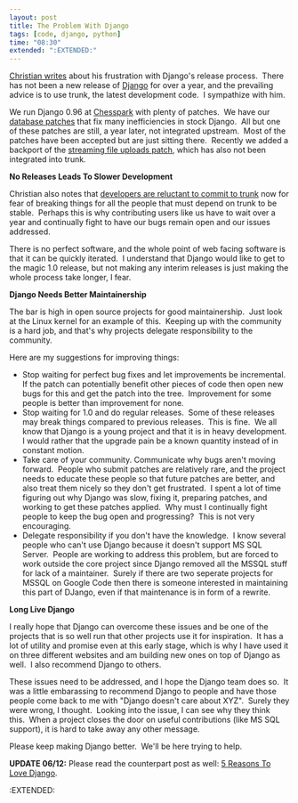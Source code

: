 ```yaml
---
layout: post
title: The Problem With Django
tags: [code, django, python]
time: "08:30"
extended: ":EXTENDED:"
---
```


<a href="http://www.technobabble.dk/2008/jun/07/django-importance-releases/">Christian writes</a> about his frustration with Django's release process.  There has not been a new release of <a href="http://www.djangoproject.com/">Django</a> for over a year, and the prevailing advice is to use trunk, the latest development code.  I sympathize with him.

We run Django 0.96 at <a href="http://www.chesspark.com/">Chesspark</a> with plenty of patches.  We have our <a href="http://metajack.im/2007/08/02/django-patches-for-efficient-database-access/">database patches</a> that fix many inefficiencies in stock Django.  All but one of these patches are still, a year later, not integrated upstream.  Most of the patches have been accepted but are just sitting there.  Recently we added a backport of the <a href="http://code.djangoproject.com/ticket/2070">streaming file uploads patch</a>, which has also not been integrated into trunk.

<strong>No Releases Leads To Slower Development</strong>

Christian also notes that <a href="http://code.djangoproject.com/ticket/3639">developers are reluctant to commit to trunk</a> now for fear of breaking things for all the people that must depend on trunk to be stable.  Perhaps this is why contributing users like us have to wait over a year and continually fight to have our bugs remain open and our issues addressed.

There is no perfect software, and the whole point of web facing software is that it can be quickly iterated.  I understand that Django would like to get to the magic 1.0 release, but not making any interim releases is just making the whole process take longer, I fear.

<strong>Django Needs Better Maintainership</strong>

The bar is high in open source projects for good maintainership.  Just look at the Linux kernel for an example of this.  Keeping up with the community is a hard job, and that's why projects delegate responsibility to the community.

Here are my suggestions for improving things:
<ul>
	<li>Stop waiting for perfect bug fixes and let improvements be incremental.  If the patch can potentially benefit other pieces of code then open new bugs for this and get the patch into the tree.  Improvement for some people is better than improvement for none.</li>
	<li>Stop waiting for 1.0 and do regular releases.  Some of these releases may break things compared to previous releases.  This is fine.  We all know that Django is a young project and that it is in heavy development.  I would rather that the upgrade pain be a known quantity instead of in constant motion.</li>
	<li>Take care of your community. Communicate why bugs aren't moving forward.  People who submit patches are relatively rare, and the project needs to educate these people so that future patches are better, and also treat them nicely so they don't get frustrated.  I spent a lot of time figuring out why Django was slow, fixing it, preparing patches, and working to get these patches applied.  Why must I continually fight people to keep the bug open and progressing?  This is not very encouraging.</li>
	<li>Delegate responsibility if you don't have the knowledge.  I know several people who can't use Django because it doesn't support MS SQL Server.  People are working to address this problem, but are forced to work outside the core project since Django removed all the MSSQL stuff for lack of a maintainer.  Surely if there are two seperate projects for MSSQL on Google Code then there is someone interested in maintaining this part of DJango, even if that maintenance is in form of a rewrite.</li>
</ul>
<strong>Long Live Django</strong>

I really hope that Django can overcome these issues and be one of the projects that is so well run that other projects use it for inspiration.  It has a lot of utility and promise even at this early stage, which is why I have used it on three different websites and am building new ones on top of Django as well.  I also recommend Django to others.

These issues need to be addressed, and I hope the Django team does so.  It was a little embarassing to recommend Django to people and have those people come back to me with "Django doesn't care about XYZ".  Surely they were wrong, I thought.  Looking into the issue, I can see why they think this.  When a project closes the door on useful contributions (like MS SQL support), it is hard to take away any other message.

Please keep making Django better.  We'll be here trying to help.

<strong>UPDATE 06/12:</strong> Please read the counterpart post as well: <a href="http://metajack.im/2008/06/12/5-reasons-to-love-django/">5 Reasons To Love Django</a>.

:EXTENDED:



